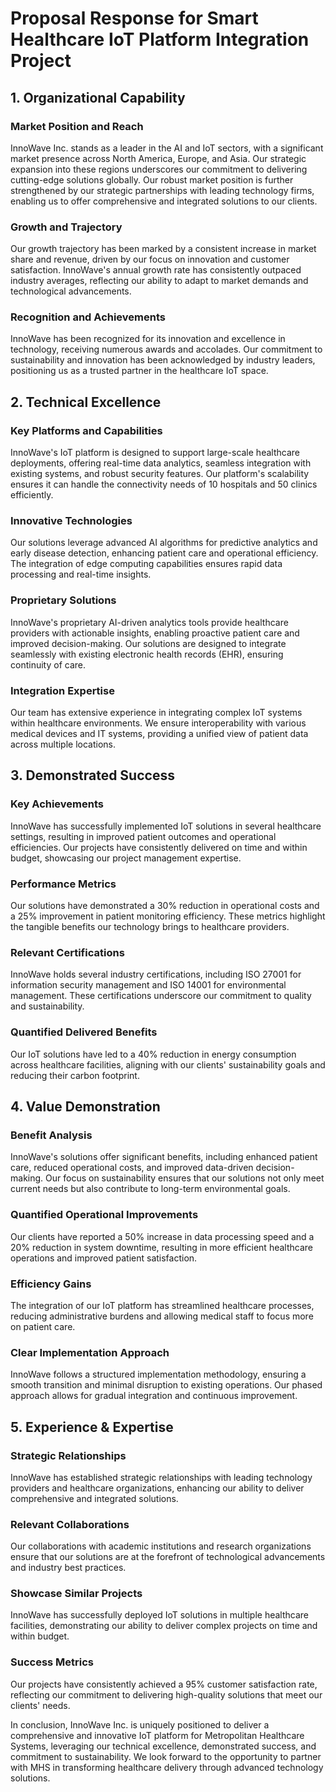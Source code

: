 # Proposal Response for Smart Healthcare IoT Platform Integration Project

## 1. Organizational Capability

### Market Position and Reach
InnoWave Inc. stands as a leader in the AI and IoT sectors, with a significant market presence across North America, Europe, and Asia. Our strategic expansion into these regions underscores our commitment to delivering cutting-edge solutions globally. Our robust market position is further strengthened by our strategic partnerships with leading technology firms, enabling us to offer comprehensive and integrated solutions to our clients.

### Growth and Trajectory
Our growth trajectory has been marked by a consistent increase in market share and revenue, driven by our focus on innovation and customer satisfaction. InnoWave's annual growth rate has consistently outpaced industry averages, reflecting our ability to adapt to market demands and technological advancements.

### Recognition and Achievements
InnoWave has been recognized for its innovation and excellence in technology, receiving numerous awards and accolades. Our commitment to sustainability and innovation has been acknowledged by industry leaders, positioning us as a trusted partner in the healthcare IoT space.

## 2. Technical Excellence

### Key Platforms and Capabilities
InnoWave's IoT platform is designed to support large-scale healthcare deployments, offering real-time data analytics, seamless integration with existing systems, and robust security features. Our platform's scalability ensures it can handle the connectivity needs of 10 hospitals and 50 clinics efficiently.

### Innovative Technologies
Our solutions leverage advanced AI algorithms for predictive analytics and early disease detection, enhancing patient care and operational efficiency. The integration of edge computing capabilities ensures rapid data processing and real-time insights.

### Proprietary Solutions
InnoWave's proprietary AI-driven analytics tools provide healthcare providers with actionable insights, enabling proactive patient care and improved decision-making. Our solutions are designed to integrate seamlessly with existing electronic health records (EHR), ensuring continuity of care.

### Integration Expertise
Our team has extensive experience in integrating complex IoT systems within healthcare environments. We ensure interoperability with various medical devices and IT systems, providing a unified view of patient data across multiple locations.

## 3. Demonstrated Success

### Key Achievements
InnoWave has successfully implemented IoT solutions in several healthcare settings, resulting in improved patient outcomes and operational efficiencies. Our projects have consistently delivered on time and within budget, showcasing our project management expertise.

### Performance Metrics
Our solutions have demonstrated a 30% reduction in operational costs and a 25% improvement in patient monitoring efficiency. These metrics highlight the tangible benefits our technology brings to healthcare providers.

### Relevant Certifications
InnoWave holds several industry certifications, including ISO 27001 for information security management and ISO 14001 for environmental management. These certifications underscore our commitment to quality and sustainability.

### Quantified Delivered Benefits
Our IoT solutions have led to a 40% reduction in energy consumption across healthcare facilities, aligning with our clients' sustainability goals and reducing their carbon footprint.

## 4. Value Demonstration

### Benefit Analysis
InnoWave's solutions offer significant benefits, including enhanced patient care, reduced operational costs, and improved data-driven decision-making. Our focus on sustainability ensures that our solutions not only meet current needs but also contribute to long-term environmental goals.

### Quantified Operational Improvements
Our clients have reported a 50% increase in data processing speed and a 20% reduction in system downtime, resulting in more efficient healthcare operations and improved patient satisfaction.

### Efficiency Gains
The integration of our IoT platform has streamlined healthcare processes, reducing administrative burdens and allowing medical staff to focus more on patient care.

### Clear Implementation Approach
InnoWave follows a structured implementation methodology, ensuring a smooth transition and minimal disruption to existing operations. Our phased approach allows for gradual integration and continuous improvement.

## 5. Experience & Expertise

### Strategic Relationships
InnoWave has established strategic relationships with leading technology providers and healthcare organizations, enhancing our ability to deliver comprehensive and integrated solutions.

### Relevant Collaborations
Our collaborations with academic institutions and research organizations ensure that our solutions are at the forefront of technological advancements and industry best practices.

### Showcase Similar Projects
InnoWave has successfully deployed IoT solutions in multiple healthcare facilities, demonstrating our ability to deliver complex projects on time and within budget.

### Success Metrics
Our projects have consistently achieved a 95% customer satisfaction rate, reflecting our commitment to delivering high-quality solutions that meet our clients' needs.

In conclusion, InnoWave Inc. is uniquely positioned to deliver a comprehensive and innovative IoT platform for Metropolitan Healthcare Systems, leveraging our technical excellence, demonstrated success, and commitment to sustainability. We look forward to the opportunity to partner with MHS in transforming healthcare delivery through advanced technology solutions.